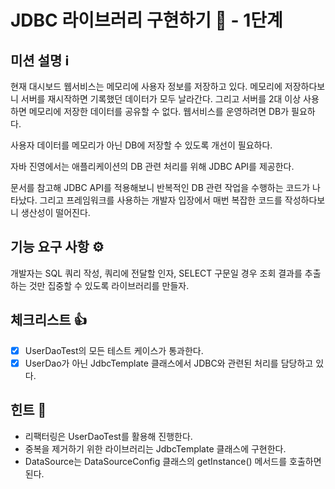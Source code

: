 # JDBC 라이브러리 구현하기 🚀 - 1단계

## 미션 설명 ℹ️

현재 대시보드 웹서비스는 메모리에 사용자 정보를 저장하고 있다. 메모리에 저장하다보니 서버를 재시작하면 기록했던 데이터가 모두 날라간다. 그리고 서버를 2대 이상 사용하면 메모리에 저장한 데이터를 공유할 수 없다.
웹서비스를 운영하려면 DB가 필요하다.

사용자 데이터를 메모리가 아닌 DB에 저장할 수 있도록 개선이 필요하다.

자바 진영에서는 애플리케이션의 DB 관련 처리를 위해 JDBC API를 제공한다.

문서를 참고해 JDBC API를 적용해보니 반복적인 DB 관련 작업을 수행하는 코드가 나타났다. 그리고 프레임워크를 사용하는 개발자 입장에서 매번 복잡한 코드를 작성하다보니 생산성이 떨어진다.

## 기능 요구 사항 ⚙️

개발자는 SQL 쿼리 작성, 쿼리에 전달할 인자, SELECT 구문일 경우 조회 결과를 추출하는 것만 집중할 수 있도록 라이브러리를 만들자.

## 체크리스트 👍

- [x] UserDaoTest의 모든 테스트 케이스가 통과한다.
- [x] UserDao가 아닌 JdbcTemplate 클래스에서 JDBC와 관련된 처리를 담당하고 있다.

## 힌트 💬

- 리팩터링은 UserDaoTest를 활용해 진행한다.
- 중복을 제거하기 위한 라이브러리는 JdbcTemplate 클래스에 구현한다.
- DataSource는 DataSourceConfig 클래스의 getInstance() 메서드를 호출하면 된다.
